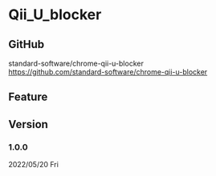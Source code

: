 # Qii_U_blocker

## GitHub

standard-software/chrome-qii-u-blocker  
https://github.com/standard-software/chrome-qii-u-blocker

## Feature

## Version

### 1.0.0
2022/05/20 Fri



